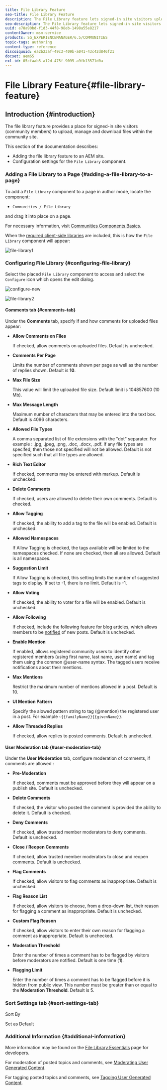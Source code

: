 ```yaml
---
title: File Library Feature
seo-title: File Library Feature
description: The File Library feature lets signed-in site visitors upload, manage, and download files
seo-description: The File Library feature lets signed-in site visitors upload, manage, and download files
uuid: e78a90bd-f1d3-44f8-98eb-1498a55e8217
contentOwner: msm-service
products: SG_EXPERIENCEMANAGER/6.5/COMMUNITIES
topic-tags: authoring
content-type: reference
discoiquuid: ea2b23af-49c3-409b-a041-43c42d846f21
docset: aem65
exl-id: 05cfaab5-a12d-475f-9095-a9fb13571d0a
---
```

# File Library Feature{#file-library-feature}

## Introduction {#introduction}

The file library feature provides a place for signed-in site visitors (community members) to upload, manage and download files within the community site.

This section of the documentation describes:

* Adding the file library feature to an AEM site.
* Configuration settings for the `File Library` component.

### Adding a File Library to a Page {#adding-a-file-library-to-a-page}

To add a `File Library` component to a page in author mode, locate the component:

* `Communities / File Library`

and drag it into place on a page.

For necessary information, visit [Communities Components Basics](/help/communities/basics.md).

When the [required client-side libraries](/help/communities/essentials-file-library.md#essentials-for-client-side) are included, this is how the `File Library` component will appear:

![file-library1](assets/file-library1.png)

### Configuring File Library {#configuring-file-library}

Select the placed `File Library` component to access and select the `Configure` icon which opens the edit dialog.

![configure-new](assets/configure-new.png) 

![file-library2](assets/file-library2.png)

#### Comments tab {#comments-tab}

Under the **Comments** tab, specify if and how comments for uploaded files appear:

* **Allow Comments on Files**
  
  If checked, allow comments on uploaded files. Default is unchecked.

* **Comments Per Page**
  
  Limits the number of comments shown per page as well as the number of replies shown. Default is **10**.

* **Max File Size**
  
  This value will limit the uploaded file size. Default limit is 104857600 (10 Mb).

* **Max Message Length**
  
  Maximum number of characters that may be entered into the text box. Default is 4096 characters.

* **Allowed File Types**
  
  A comma separated list of file extensions with the "dot" separater. For example : .jpg, .jpeg, .png, .doc, .docx, .pdf. If any file types are specifed, then those not specified will not be allowed. Default is not specified such that all file types are allowed.

* **Rich Text Editor**
  
  If checked, comments may be entered with markup. Default is unchecked.

* **Delete Comments**
  
  If checked, users are allowed to delete their own comments. Default is checked.

* **Allow Tagging**
  
  If checked, the ability to add a tag to the file will be enabled. Default is unchecked.

* **Allowed Namespaces**
  
  If Allow Tagging is checked, the tags available will be limited to the namespaces checked. If none are checked, then all are allowed. Default is all namespaces.

* **Suggestion Limit**
  
  If Allow Tagging is checked, this setting limits the number of suggested tags to display. If set to -1, there is no limit. Default is -1.

* **Allow Voting**
  
  If checked, the ability to voter for a file will be enabled. Default is unchecked.

* **Allow Following**
  
  If checked, include the following feature for blog articles, which allows members to be [notified](/help/communities/notifications.md) of new posts. Default is unchecked.

* **Enable Mention**
  
  If enabled, allows registered community users to identify other registered members (using first name, last name, user name) and tag them using the common @user-name syntax. The tagged users receive notifications about their mentions.

* **Max Mentions**
  
  Restrict the maximum number of mentions allowed in a post. Default is 10.

* **UI Mention Pattern**
  
  Specify the alowed pattern string to tag (@mention) the registered user in a post. For example `~{{familyName}}{{givenName}}`.

* **Allow Threaded Replies**
  
  If checked, allow replies to posted comments. Default is unchecked.

#### User Moderation tab {#user-moderation-tab}

Under the **User Moderation** tab, configure moderation of comments, if comments are allowed :

* **Pre-Moderation**
  
  If checked, comments must be approved before they will appear on a publish site. Default is unchecked.

* **Delete Comments**
  
  If checked, the visitor who posted the comment is provided the ability to delete it. Default is checked.

* **Deny Comments**
  
  If checked, allow trusted member moderators to deny comments. Default is unchecked.

* **Close / Reopen Comments**
  
  If checked, allow trusted member moderators to close and reopen comments. Default is unchecked.

* **Flag Comments**
  
  If checked, allow visitors to flag comments as inappropriate. Default is unchecked.

* **Flag Reason List**
  
  If checked, allow visitors to choose, from a drop-down list, their reason for flagging a comment as inappropriate. Default is unchecked.

* **Custom Flag Reason**
  
  If checked, allow visitors to enter their own reason for flagging a comment as inappropriate. Default is unchecked.

* **Moderation Threshold**
  
  Enter the number of times a comment has to be flagged by visitors before moderators are notified. Default is one time (**1**).

* **Flagging Limit**
  
  Enter the number of times a comment has to be flagged before it is hidden from public view. This number must be greater than or equal to the **Moderation Threshold**. Default is 5.

### Sort Settings tab {#sort-settings-tab}

Sort By

Set as Default

### Additional Information {#additional-information}

More information may be found on the [File Library Essentials](/help/communities/essentials-file-library.md) page for developers.

For moderation of posted topics and comments, see [Moderating User Generated Content](/help/communities/moderate-ugc.md).

For tagging posted topics and comments, see [Tagging User Generated Content](/help/communities/tag-ugc.md).
